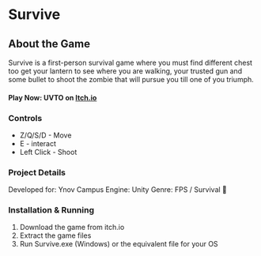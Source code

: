 # Survive


## About the Game
Survive is a first-person survival game where you must find different chest too get your lantern to see where you are walking, your trusted gun and some bullet to shoot the zombie that will pursue you till one of you triumph.

#### Play Now: UVTO on [Itch.io](https://maoeny.itch.io/survive)


### Controls
- Z/Q/S/D - Move
- E - interact
- Left Click - Shoot

### Project Details
Developed for: Ynov Campus
Engine: Unity
Genre: FPS / Survival 🧩

###  Installation & Running
1. Download the game from itch.io
2. Extract the game files
3. Run Survive.exe (Windows) or the equivalent file for your OS
